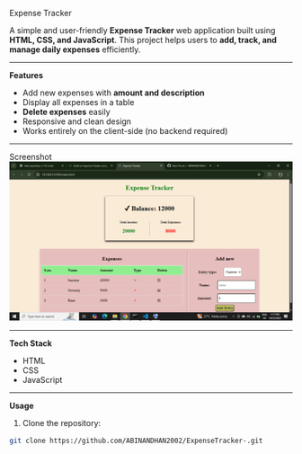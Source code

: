  Expense Tracker

A simple and user-friendly **Expense Tracker** web application built using **HTML, CSS, and JavaScript**. This project helps users to **add, track, and manage daily expenses** efficiently.

---

 **Features**
- Add new expenses with **amount and description**  
- Display all expenses in a table  
- **Delete expenses** easily  
- Responsive and clean design  
- Works entirely on the client-side (no backend required)  

---
 Screenshot
![Expense Tracker Screenshot](expense_tracker.png)

---
 **Tech Stack**
- HTML  
- CSS  
- JavaScript  

---

**Usage**
1. Clone the repository:
```bash
git clone https://github.com/ABINANDHAN2002/ExpenseTracker-.git

